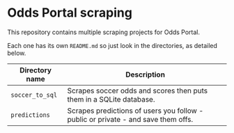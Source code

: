 
# Odds Portal scraping

This repository contains multiple scraping projects for Odds Portal.

Each one has its own `README.md` so just look in the directories, as detailed below.

| Directory name  | Description                                                                       |
|-----------------|-----------------------------------------------------------------------------------|
| `soccer_to_sql` | Scrapes soccer odds and scores then puts them in a SQLite database.               |
| `predictions`   | Scrapes predictions of users you follow - public or private - and save them offs. |
